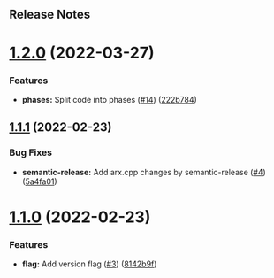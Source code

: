 Release Notes
---

# [1.2.0](https://github.com/arxlang/arx/compare/1.1.1...1.2.0) (2022-03-27)


### Features

* **phases:** Split code into phases ([#14](https://github.com/arxlang/arx/issues/14)) ([222b784](https://github.com/arxlang/arx/commit/222b7847772ae1b47ba9dcbf83a7a4be555fe5d4))

## [1.1.1](https://github.com/arx-org/arx/compare/1.1.0...1.1.1) (2022-02-23)


### Bug Fixes

* **semantic-release:** Add arx.cpp changes by semantic-release ([#4](https://github.com/arx-org/arx/issues/4)) ([5a4fa01](https://github.com/arx-org/arx/commit/5a4fa018dc180ee1795bbee27f7782986c297984))

# [1.1.0](https://github.com/arx-org/arx/compare/1.0.0...1.1.0) (2022-02-23)


### Features

* **flag:** Add version flag ([#3](https://github.com/arx-org/arx/issues/3)) ([8142b9f](https://github.com/arx-org/arx/commit/8142b9f006c301f1a9c99bed02dd5260b468b8cb))
